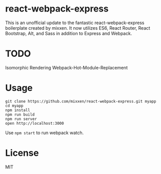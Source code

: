 react-webpack-express
=====================

This is an unofficial update to the fantastic react-webpack-express boilerplate created by mixxen.
It now utilizes ES6, React Router, React Bootstrap, Alt, and Sass in addition to Express and Webpack. 


TODO
====
Isomorphic Rendering 
Webpack-Hot-Module-Replacement

Usage
=====

```
git clone https://github.com/mixxen/react-webpack-express.git myapp
cd myapp
npm install
npm run build
npm run server
open http://localhost:3000
```
Use `npm start` to run webpack watch.

License
=======

MIT
